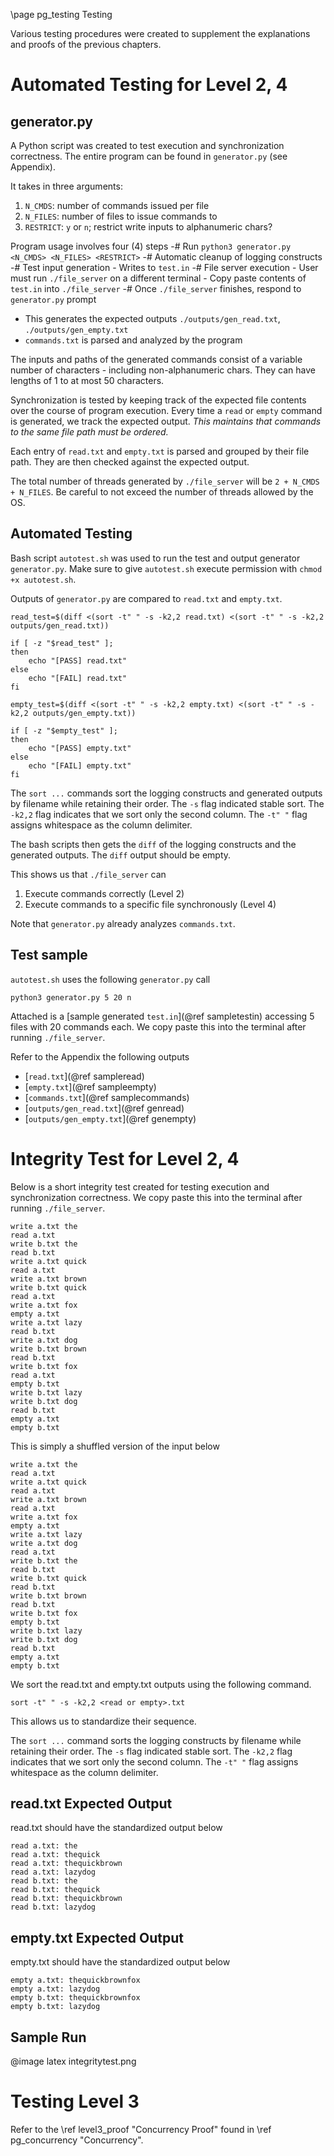 \page pg_testing Testing

Various testing procedures were created to supplement the explanations and proofs of the previous chapters.

# Automated Testing for Level 2, 4

## generator.py
A Python script was created to test execution and synchronization correctness. The entire program can be found in `generator.py` (see Appendix).

It takes in three arguments:
1. `N_CMDS`: number of commands issued per file
2. `N_FILES`: number of files to issue commands to
3. `RESTRICT`: `y` or `n`; restrict write inputs to alphanumeric chars?

Program usage involves four (4) steps
 -# Run `python3 generator.py <N_CMDS> <N_FILES> <RESTRICT>`
 -# Automatic cleanup of logging constructs
 -# Test input generation
    - Writes to `test.in`
 -# File server execution
    - User must run `./file_server` on a different terminal
    - Copy paste contents of `test.in` into `./file_server`
 -# Once `./file_server` finishes, respond to `generator.py` prompt
   - This generates the expected outputs `./outputs/gen_read.txt`, `./outputs/gen_empty.txt`
   - `commands.txt` is parsed and analyzed by the program

The inputs and paths of the generated commands consist of a variable number of characters - including non-alphanumeric chars. They can have lengths of 1 to at most 50 characters.

Synchronization is tested by keeping track of the expected file contents
over the course of program execution. Every time a `read` or `empty` command is generated, we track the expected output. *This maintains that commands to the same file path must be ordered.*

Each entry of `read.txt` and `empty.txt` is parsed and grouped
by their file path. They are then checked against the expected output.

The total number of threads generated by `./file_server` will be `2 + N_CMDS + N_FILES`. Be careful to not exceed the number of threads allowed by the OS.


## Automated Testing
Bash script `autotest.sh` was used to run the test and output generator `generator.py`. Make sure to give `autotest.sh` execute permission with `chmod +x autotest.sh`.


Outputs of `generator.py` are compared to `read.txt` and `empty.txt`.

```
read_test=$(diff <(sort -t" " -s -k2,2 read.txt) <(sort -t" " -s -k2,2 outputs/gen_read.txt))

if [ -z "$read_test" ];
then
    echo "[PASS] read.txt"
else
    echo "[FAIL] read.txt"
fi

empty_test=$(diff <(sort -t" " -s -k2,2 empty.txt) <(sort -t" " -s -k2,2 outputs/gen_empty.txt))

if [ -z "$empty_test" ];
then
    echo "[PASS] empty.txt"
else
    echo "[FAIL] empty.txt"
fi
```

The `sort ...` commands sort the logging constructs and generated outputs by filename while retaining their order. The `-s` flag indicated stable sort. The `-k2,2` flag indicates that we sort only the second column. The `-t" "` flag assigns whitespace as the column delimiter.

The bash scripts then gets the `diff` of the logging constructs and the generated outputs. The `diff` output should be empty.

This shows us that `./file_server` can
1. Execute commands correctly (Level 2)
2. Execute commands to a specific file synchronously (Level 4)

Note that `generator.py` already analyzes `commands.txt`.

## Test sample
`autotest.sh` uses the following `generator.py` call

```
python3 generator.py 5 20 n
```

Attached is a [sample generated `test.in`](@ref sampletestin) accessing 5 files with 20 commands each. We copy paste this into the terminal after running `./file_server`.

Refer to the Appendix the following outputs
   - [`read.txt`](@ref sampleread)
   - [`empty.txt`](@ref sampleempty)
   - [`commands.txt`](@ref samplecommands)
   - [`outputs/gen_read.txt`](@ref genread)
   - [`outputs/gen_empty.txt`](@ref genempty)

# Integrity Test for Level 2, 4

Below is a short integrity test created for testing execution 
and synchronization correctness. We copy paste this into the terminal after running `./file_server`.

```
write a.txt the
read a.txt
write b.txt the
read b.txt
write a.txt quick
read a.txt
write a.txt brown
write b.txt quick
read a.txt
write a.txt fox
empty a.txt
write a.txt lazy
read b.txt
write a.txt dog
write b.txt brown
read b.txt
write b.txt fox
read a.txt
empty b.txt
write b.txt lazy
write b.txt dog
read b.txt
empty a.txt
empty b.txt
```

This is simply a shuffled version of the input below

```
write a.txt the
read a.txt
write a.txt quick
read a.txt
write a.txt brown
read a.txt
write a.txt fox
empty a.txt
write a.txt lazy
write a.txt dog
read a.txt
write b.txt the
read b.txt
write b.txt quick
read b.txt
write b.txt brown
read b.txt
write b.txt fox
empty b.txt
write b.txt lazy
write b.txt dog
read b.txt
empty a.txt
empty b.txt
```

We sort the read.txt and empty.txt outputs using the following command.

```
sort -t" " -s -k2,2 <read or empty>.txt
```

This allows us to standardize their sequence.

The `sort ...` command sorts the logging constructs by filename while retaining their order. The `-s` flag indicated stable sort. The `-k2,2` flag indicates that we sort only the second column. The `-t" "` flag assigns whitespace as the column delimiter.

## read.txt Expected Output
read.txt should have the standardized output below

```
read a.txt: the
read a.txt: thequick
read a.txt: thequickbrown
read a.txt: lazydog
read b.txt: the
read b.txt: thequick
read b.txt: thequickbrown
read b.txt: lazydog
```

## empty.txt Expected Output
empty.txt should have the standardized output below

```
empty a.txt: thequickbrownfox
empty a.txt: lazydog
empty b.txt: thequickbrownfox
empty b.txt: lazydog
```

## Sample Run

@image latex integritytest.png


# Testing Level 3
Refer to the \ref level3_proof "Concurrency Proof" found in \ref pg_concurrency "Concurrency".
